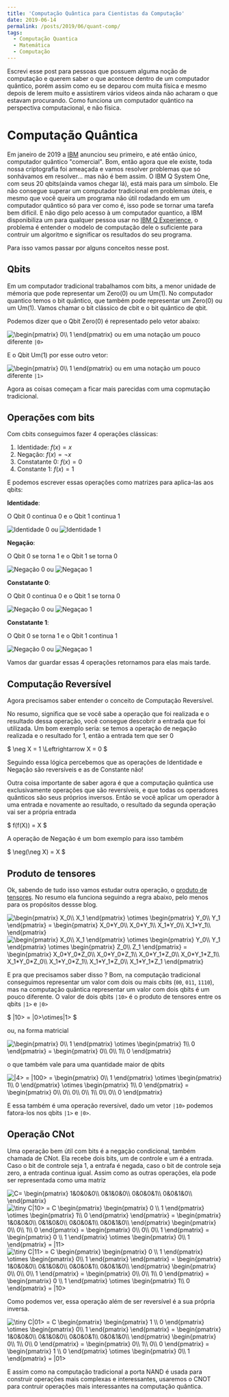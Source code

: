 ```yaml
---
title: 'Computação Quântica para Cientistas da Computação'
date: 2019-06-14
permalink: /posts/2019/06/quant-comp/
tags:
  - Computação Quantica
  - Matemática
  - Computação
---
```


Escrevi esse post para pessoas que possuem alguma noção de computação e querem saber o que acontece dentro de um computador quântico, porém assim como eu se deparou com muita física e mesmo depois de lerem muito e assistirem vários vídeos ainda não acharam o que estavam procurando. Como funciona um computador quântico na perspectiva computacional, e não física.

# Computação Quântica

Em janeiro de 2019 a [IBM](https://www.ibm.com)  anunciou seu primeiro, e até então único, computador quântico "comercial". Bom, então agora que ele existe, toda nossa criptografia foi ameaçada e vamos resolver problemas que só sonhávamos em resolver... mas não é bem assim. O IBM Q System One, com seus 20 qbits(ainda vamos chegar lá), está mais para um símbolo. Ele não consegue superar um computador tradicional em problemas úteis, e mesmo que você queira um programa não útil rodadando em um computador quântico só para ver como é, isso pode se tornar uma tarefa bem difícil. E não digo pelo acesso à um computador quantico, a IBM disponibiliza um para qualquer pessoa usar no [IBM Q Experience](https://www.research.ibm.com/ibm-q/), o problema é entender o modelo de computação dele o suficiente para contruir um algoritmo e significar os resultados do seu programa.

Para isso vamos passar por alguns conceitos nesse post.

## Qbits 

Em um computador tradicional trabalhamos com bits, a menor unidade de mémoria que pode representar um Zero(0) ou um Um(1). No computador quantico temos o bit quântico, que também pode representar um Zero(0) ou um Um(1). Vamos chamar o bit clássico de cbit e o bit quântico de qbit.

Podemos dizer que o Qbit Zero(0) é representado pelo vetor abaixo:

<img src="https://latex.codecogs.com/png.latex?\inline&space;\dpi{200}&space;\tiny&space;\begin{pmatrix}&space;1\\&space;0&space;\end{pmatrix}" title="\begin{pmatrix} 0\\ 1 \end{pmatrix}" /> ou  em uma notação um pouco diferente `|0>`

E o Qbit Um(1) por esse outro vetor: 

<img src="https://latex.codecogs.com/png.latex?\inline&space;\dpi{200}&space;\tiny&space;\begin{pmatrix}&space;0\\&space;1&space;\end{pmatrix}" title="\begin{pmatrix} 0\\ 1 \end{pmatrix}" /> ou  em uma notação um pouco diferente `|1>`

Agora as coisas começam a ficar mais parecidas com uma copmutação tradicional.

## Operações com bits

Com cbits conseguimos fazer 4 operações clássicas:
1. Identidade: $f(x) = x$
2. Negação: $f(x) = \neg x$
3. Constatante 0: $f(x) = 0$
4. Constante 1: $f(x) = 1$

E podemos escrever essas operações como matrizes para aplica-las aos qbits:

**Identidade**:

O Qbit 0 continua 0 e o Qbit 1 continua 1

<img src="https://latex.codecogs.com/png.latex?\inline&space;\dpi{200}&space;\tiny&space;\begin{pmatrix}&space;1&space;&&space;0\\&space;0&space;&&space;1&space;\end{pmatrix}&space;\begin{pmatrix}&space;1\\&space;0&space;\end{pmatrix}&space;=&space;\begin{pmatrix}&space;1\\&space;0&space;\end{pmatrix}" title="Identidade 0" /> ou <img src="https://latex.codecogs.com/png.latex?\inline&space;\dpi{200}&space;\tiny&space;\begin{pmatrix}&space;1&space;&&space;0\\&space;0&space;&&space;1&space;\end{pmatrix}&space;\begin{pmatrix}&space;0\\&space;1&space;\end{pmatrix}&space;=&space;\begin{pmatrix}&space;0\\&space;1&space;\end{pmatrix}" title="Identidade 1" />

**Negação**:

O Qbit 0 se torna 1 e o Qbit 1 se torna 0

<img src="https://latex.codecogs.com/png.latex?\inline&space;\dpi{200}&space;\tiny&space;\begin{pmatrix}&space;0&space;&&space;1\\&space;1&space;&&space;0&space;\end{pmatrix}&space;\begin{pmatrix}&space;1\\&space;0&space;\end{pmatrix}&space;=&space;\begin{pmatrix}&space;0\\&space;1&space;\end{pmatrix}" title="Negação 0" /> ou <img src="https://latex.codecogs.com/png.latex?\inline&space;\dpi{200}&space;\tiny&space;\begin{pmatrix}&space;0&space;&&space;1\\&space;1&space;&&space;0&space;\end{pmatrix}&space;\begin{pmatrix}&space;0\\&space;1&space;\end{pmatrix}&space;=&space;\begin{pmatrix}&space;1\\&space;0&space;\end{pmatrix}" title="Negaçao 1" />

**Constatante 0**:

O Qbit 0 continua 0 e o Qbit 1 se torna 0

<img src="https://latex.codecogs.com/png.latex?\inline&space;\dpi{200}&space;\tiny&space;\begin{pmatrix}&space;1&space;&&space;1\\&space;0&space;&&space;0&space;\end{pmatrix}&space;\begin{pmatrix}&space;1\\&space;0&space;\end{pmatrix}&space;=&space;\begin{pmatrix}&space;1\\&space;0&space;\end{pmatrix}" title="Negação 0" /> ou <img src="https://latex.codecogs.com/png.latex?\inline&space;\dpi{200}&space;\tiny&space;\begin{pmatrix}&space;1&space;&&space;1\\&space;0&space;&&space;0&space;\end{pmatrix}&space;\begin{pmatrix}&space;0\\&space;1&space;\end{pmatrix}&space;=&space;\begin{pmatrix}&space;1\\&space;0&space;\end{pmatrix}" title="Negaçao 1" />

**Constatante 1**:

O Qbit 0 se torna 1 e o Qbit 1 continua 1

<img src="https://latex.codecogs.com/png.latex?\inline&space;\dpi{200}&space;\tiny&space;\begin{pmatrix}&space;0&space;&&space;0\\&space;1&space;&&space;1&space;\end{pmatrix}&space;\begin{pmatrix}&space;1\\&space;0&space;\end{pmatrix}&space;=&space;\begin{pmatrix}&space;0\\&space;1&space;\end{pmatrix}" title="Negação 0" /> ou <img src="https://latex.codecogs.com/png.latex?\inline&space;\dpi{200}&space;\tiny&space;\begin{pmatrix}&space;0&space;&&space;0\\&space;1&space;&&space;1&space;\end{pmatrix}&space;\begin{pmatrix}&space;0\\&space;1&space;\end{pmatrix}&space;=&space;\begin{pmatrix}&space;0\\&space;1&space;\end{pmatrix}" title="Negaçao 1" />


Vamos dar guardar essas 4 operações retornamos para elas mais tarde. 

## Computação Reversível

Agora precisamos saber entender o conceito de Computação Reversível. 

No resumo, significa que se você sabe a operação que foi realizada e o resultado dessa operação, você consegue descobrir a entrada que foi utilizada. Um bom exemplo seria: se temos a operação de negação realizada e o resultado for 1, então a entrada tem que ser 0

$ \neg X = 1 \Leftrightarrow X = 0 $

Seguindo essa lógica percebemos que as operações de Identidade e Negação são reversíveis e as de Constante não!

Outra coisa importante de saber agora é que a computação quântica use exclusivamente operações que são reversíveis, e que todas os operadores quânticos são seus próprios inversos. Então se você aplicar um operador à uma entrada e novamente ao resultado, o resultado da segunda operação vai ser a própria entrada

$ f(f(X)) = X $

A operação de Negação é um bom exemplo para isso também

$ \neg(\neg X) = X $

## Produto de tensores 

Ok, sabendo de tudo isso vamos estudar outra operação, o [produto de tensores](https://en.wikipedia.org/wiki/Tensor_product). No resumo ela funciona seguindo a regra abaixo, pelo menos para os propósitos dessse blog.

<img src="https://latex.codecogs.com/png.latex?\inline&space;\dpi{200}&space;\tiny&space;\begin{pmatrix}&space;X_0\\&space;X_1&space;\end{pmatrix}&space;\otimes&space;\begin{pmatrix}&space;Y_0\\&space;Y_1&space;\end{pmatrix}&space;=&space;\begin{pmatrix}&space;X_0*Y_0\\&space;X_0*Y_1\\&space;X_1*Y_0\\&space;X_1*Y_1\\&space;\end{pmatrix}" title="\begin{pmatrix} X_0\\ X_1 \end{pmatrix} \otimes \begin{pmatrix} Y_0\\ Y_1 \end{pmatrix} = \begin{pmatrix} X_0*Y_0\\ X_0*Y_1\\ X_1*Y_0\\ X_1*Y_1\\ \end{pmatrix}" />

<img src="https://latex.codecogs.com/png.latex?\inline&space;\dpi{200}&space;\tiny&space;\begin{pmatrix}&space;X_0\\&space;X_1&space;\end{pmatrix}&space;\otimes&space;\begin{pmatrix}&space;Y_0\\&space;Y_1&space;\end{pmatrix}&space;\otimes&space;\begin{pmatrix}&space;Z_0\\&space;Z_1&space;\end{pmatrix}&space;=&space;\begin{pmatrix}&space;X_0*Y_0*Z_0\\&space;X_0*Y_0*Z_1\\&space;X_0*Y_1*Z_0\\&space;X_0*Y_1*Z_1\\&space;X_1*Y_0*Z_0\\&space;X_1*Y_0*Z_1\\&space;X_1*Y_1*Z_0\\&space;X_1*Y_1*Z_1&space;\end{pmatrix}" title="\begin{pmatrix} X_0\\ X_1 \end{pmatrix} \otimes \begin{pmatrix} Y_0\\ Y_1 \end{pmatrix} \otimes \begin{pmatrix} Z_0\\ Z_1 \end{pmatrix} = \begin{pmatrix} X_0*Y_0*Z_0\\ X_0*Y_0*Z_1\\ X_0*Y_1*Z_0\\ X_0*Y_1*Z_1\\ X_1*Y_0*Z_0\\ X_1*Y_0*Z_1\\ X_1*Y_1*Z_0\\ X_1*Y_1*Z_1 \end{pmatrix}" />

E pra que precisamos saber disso ? Bom, na computação tradicional conseguimos representar um valor com dois ou mais cbits (`00`, `011`, `1110`), mas na computação quântica representar um valor com dois qbits é um pouco diferente. O valor de dois qbits `|10>` é o produto de tensores entre os qbits `|1>` e `|0>`


$ \|10> = \|0>\otimes\|1> $

ou, na forma matricial

<img src="https://latex.codecogs.com/png.latex?\inline&space;\dpi{200}&space;\tiny&space;\begin{pmatrix}&space;0\\&space;1&space;\end{pmatrix}&space;\otimes&space;\begin{pmatrix}&space;1\\&space;0&space;\end{pmatrix}&space;=&space;\begin{pmatrix}&space;0\\&space;0\\&space;1\\&space;0&space;\end{pmatrix}" title="\begin{pmatrix} 0\\ 1 \end{pmatrix} \otimes \begin{pmatrix} 1\\ 0 \end{pmatrix} = \begin{pmatrix} 0\\ 0\\ 1\\ 0 \end{pmatrix}" />

o que também vale para uma quantidade maior de qbits

<img src="https://latex.codecogs.com/png.latex?\inline&space;\dpi{200}&space;\tiny&space;|4>&space;=&space;|100>&space;=&space;\begin{pmatrix}&space;0\\&space;1&space;\end{pmatrix}&space;\otimes&space;\begin{pmatrix}&space;1\\&space;0&space;\end{pmatrix}&space;\otimes&space;\begin{pmatrix}&space;1\\&space;0&space;\end{pmatrix}&space;=&space;\begin{pmatrix}&space;0\\&space;0\\&space;0\\&space;0\\&space;1\\&space;0\\&space;0\\&space;0&space;\end{pmatrix}" title="|4> = |100> = \begin{pmatrix} 0\\ 1 \end{pmatrix} \otimes \begin{pmatrix} 1\\ 0 \end{pmatrix} \otimes \begin{pmatrix} 1\\ 0 \end{pmatrix} = \begin{pmatrix} 0\\ 0\\ 0\\ 0\\ 1\\ 0\\ 0\\ 0 \end{pmatrix}" />

E essa também é uma operação reversível, dado um vetor `|10>` podemos fatora-los nos qbits `|1>` e `|0>`.

## Operação CNot

Uma operação bem útil com bits é a negação condicional, também chamada de CNot. Ela recebe dois bits, um de controle e um é a entrada. Caso o bit de controle seja 1, a entrafa é negada, caso o bit de controle seja zero, a entrada continua igual.
Assim como as outras operações, ela pode ser representada como uma matriz

<img src="https://latex.codecogs.com/png.latex?\inline&space;\dpi{200}&space;\tiny&space;C=&space;\begin{pmatrix}&space;1&0&0&0\\&space;0&1&0&0\\&space;0&0&0&1\\&space;0&0&1&0\\&space;\end{pmatrix}" title="C= \begin{pmatrix} 1&0&0&0\\ 0&1&0&0\\ 0&0&0&1\\ 0&0&1&0\\ \end{pmatrix}" />

<img src="https://latex.codecogs.com/png.latex?\inline&space;\dpi{300}&space;\tiny&space;C|10>&space;=&space;C&space;\begin{pmatrix}&space;\begin{pmatrix}&space;0&space;\\&space;1&space;\end{pmatrix}&space;\otimes&space;\begin{pmatrix}&space;1\\&space;0&space;\end{pmatrix}&space;\end{pmatrix}&space;=&space;\begin{pmatrix}&space;1&0&0&0\\&space;0&1&0&0\\&space;0&0&0&1\\&space;0&0&1&0\\&space;\end{pmatrix}&space;\begin{pmatrix}&space;0\\&space;0\\&space;1\\&space;0&space;\end{pmatrix}&space;=&space;\begin{pmatrix}&space;0\\&space;0\\&space;0\\&space;1&space;\end{pmatrix}&space;=&space;\begin{pmatrix}&space;0&space;\\&space;1&space;\end{pmatrix}&space;\otimes&space;\begin{pmatrix}&space;0\\&space;1&space;\end{pmatrix}&space;=&space;|11>" title="\tiny C|10> = C \begin{pmatrix} \begin{pmatrix} 0 \\ 1 \end{pmatrix} \otimes \begin{pmatrix} 1\\ 0 \end{pmatrix} \end{pmatrix} = \begin{pmatrix} 1&0&0&0\\ 0&1&0&0\\ 0&0&0&1\\ 0&0&1&0\\ \end{pmatrix} \begin{pmatrix} 0\\ 0\\ 1\\ 0 \end{pmatrix} = \begin{pmatrix} 0\\ 0\\ 0\\ 1 \end{pmatrix} = \begin{pmatrix} 0 \\ 1 \end{pmatrix} \otimes \begin{pmatrix} 0\\ 1 \end{pmatrix} = |11>" />

<img src="https://latex.codecogs.com/png.latex?\inline&space;\dpi{300}&space;\tiny&space;C|11>&space;=&space;C&space;\begin{pmatrix}&space;\begin{pmatrix}&space;0&space;\\&space;1&space;\end{pmatrix}&space;\otimes&space;\begin{pmatrix}&space;0\\&space;1&space;\end{pmatrix}&space;\end{pmatrix}&space;=&space;\begin{pmatrix}&space;1&0&0&0\\&space;0&1&0&0\\&space;0&0&0&1\\&space;0&0&1&0\\&space;\end{pmatrix}&space;\begin{pmatrix}&space;0\\&space;0\\&space;0\\&space;1&space;\end{pmatrix}&space;=&space;\begin{pmatrix}&space;0\\&space;0\\&space;1\\&space;0&space;\end{pmatrix}&space;=&space;\begin{pmatrix}&space;0&space;\\&space;1&space;\end{pmatrix}&space;\otimes&space;\begin{pmatrix}&space;1\\&space;0&space;\end{pmatrix}&space;=&space;|10>" title="\tiny C|11> = C \begin{pmatrix} \begin{pmatrix} 0 \\ 1 \end{pmatrix} \otimes \begin{pmatrix} 0\\ 1 \end{pmatrix} \end{pmatrix} = \begin{pmatrix} 1&0&0&0\\ 0&1&0&0\\ 0&0&0&1\\ 0&0&1&0\\ \end{pmatrix} \begin{pmatrix} 0\\ 0\\ 0\\ 1 \end{pmatrix} = \begin{pmatrix} 0\\ 0\\ 1\\ 0 \end{pmatrix} = \begin{pmatrix} 0 \\ 1 \end{pmatrix} \otimes \begin{pmatrix} 1\\ 0 \end{pmatrix} = |10>" />

Como podemos ver, essa operação além de ser reversível é a sua própria inversa.

<img src="https://latex.codecogs.com/png.latex?\inline&space;\dpi{300}&space;\tiny&space;C|01>&space;=&space;C&space;\begin{pmatrix}&space;\begin{pmatrix}&space;1&space;\\&space;0&space;\end{pmatrix}&space;\otimes&space;\begin{pmatrix}&space;0\\&space;1&space;\end{pmatrix}&space;\end{pmatrix}&space;=&space;\begin{pmatrix}&space;1&0&0&0\\&space;0&1&0&0\\&space;0&0&0&1\\&space;0&0&1&0\\&space;\end{pmatrix}&space;\begin{pmatrix}&space;0\\&space;1\\&space;0\\&space;0&space;\end{pmatrix}&space;=&space;\begin{pmatrix}&space;0\\&space;1\\&space;0\\&space;0&space;\end{pmatrix}&space;=&space;\begin{pmatrix}&space;1&space;\\&space;0&space;\end{pmatrix}&space;\otimes&space;\begin{pmatrix}&space;0\\&space;1&space;\end{pmatrix}&space;=&space;|01>" title="\tiny C|01> = C \begin{pmatrix} \begin{pmatrix} 1 \\ 0 \end{pmatrix} \otimes \begin{pmatrix} 0\\ 1 \end{pmatrix} \end{pmatrix} = \begin{pmatrix} 1&0&0&0\\ 0&1&0&0\\ 0&0&0&1\\ 0&0&1&0\\ \end{pmatrix} \begin{pmatrix} 0\\ 1\\ 0\\ 0 \end{pmatrix} = \begin{pmatrix} 0\\ 1\\ 0\\ 0 \end{pmatrix} = \begin{pmatrix} 1 \\ 0 \end{pmatrix} \otimes \begin{pmatrix} 0\\ 1 \end{pmatrix} = |01>" />

E assim como na computação tradicional a porta NAND é usada para construir operações mais complexas e interessantes, usaremos o CNOT para contruir operações mais interessantes na computação quântica.
